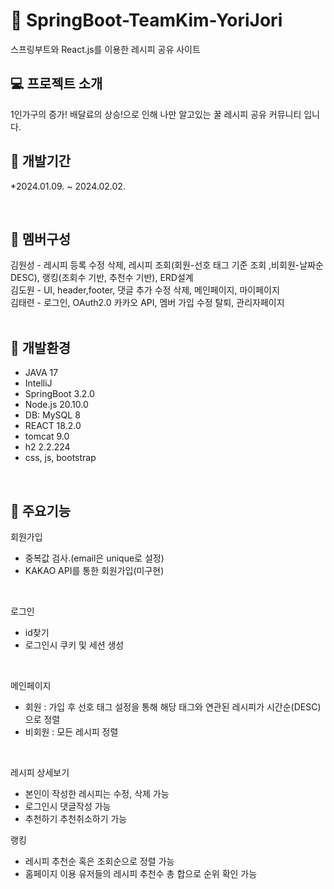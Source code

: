 # :leaves: SpringBoot-TeamKim-YoriJori
스프링부트와 React.js를 이용한 레시피 공유 사이트
<br>
## :computer: 프로젝트 소개
1인가구의 증가! 배달료의 상승!으로 인해 나만 알고있는 꿀 레시피 공유 커뮤니티 입니다.
<br>

## :date: 개발기간
*2024.01.09. ~ 2024.02.02.

<br>

## :raising_hand: 멤버구성
김원성 - 레시피 등록 수정 삭제, 레시피 조회(회원-선호 태그 기준 조회 ,비회원-날짜순 DESC), 랭킹(조회수 기반, 추천수 기반), ERD설계<br>
김도원 - UI, header,footer, 댓글 추가 수정 삭제, 메인페이지, 마이페이지<br>
김태련 - 로그인, OAuth2.0 카카오 API, 멤버 가입 수정 탈퇴, 관리자페이지<br>
<br>

## :high_brightness: 개발환경
- JAVA 17
- IntelliJ
- SpringBoot 3.2.0
- Node.js 20.10.0
- DB: MySQL 8
- REACT 18.2.0
- tomcat 9.0
- h2 2.2.224
- css, js, bootstrap
<br>

## :pushpin: 주요기능

회원가입
- 중복값 검사.(email은 unique로 설정)
- KAKAO API를 통한 회원가입(미구현)
<br>

로그인
- id찾기
- 로그인시 쿠키 및 세션 생성
<br>

메인페이지
- 회원 : 가입 후 선호 태그 설정을 통해 해당 태그와 연관된 레시피가 시간순(DESC)으로 정렬
- 비회원 : 모든 레시피 정렬
<br>

레시피 상세보기
- 본인이 작성한 레시피는 수정, 삭제 가능
- 로그인시 댓글작성 가능
- 추천하기 추천취소하기 가능
  <br>

랭킹
- 레시피 추천순 혹은 조회순으로 정렬 가능
- 홈페이지 이용 유저들의 레시피 추천수 총 합으로 순위 확인 가능
  <br>

